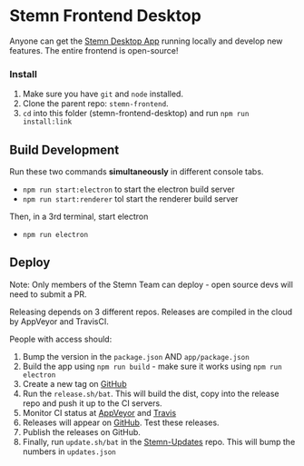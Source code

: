 # Stemn Frontend Desktop

Anyone can get the [Stemn Desktop App](https://stemn.com/download) running locally and develop new features. The entire frontend is open-source!

### Install
1. Make sure you have `git` and `node` installed.
2. Clone the parent repo: `stemn-frontend`.
3. `cd` into this folder (stemn-frontend-desktop) and run `npm run install:link`

## Build Development

Run these two commands __simultaneously__ in different console tabs.

* `npm run start:electron` to start the electron build server
* `npm run start:renderer` tol start the renderer build server

Then, in a 3rd terminal, start electron

* `npm run electron`

## Deploy

Note:
Only members of the Stemn Team can deploy - open source devs will need to submit a PR.

Releasing depends on 3 different repos.
Releases are compiled in the cloud by AppVeyor and TravisCI.

People with access should:

1. Bump the version in the `package.json` AND `app/package.json`
2. Build the app using `npm run build` - make sure it works using `npm run electron`
3. Create a new tag on [GitHub](https://github.com/Stemn/Stemn-Desktop/releases)
4. Run the `release.sh/bat`. This will build the dist, copy into the release repo and push it up to the CI servers.
5. Monitor CI status at [AppVeyor](https://ci.appveyor.com/project/MrBlenny/stemn-desktop) and [Travis](https://travis-ci.org/Stemn/Stemn-Desktop)
6. Releases will appear on [GitHub](https://github.com/Stemn/Stemn-Desktop/releases). Test these releases.
7. Publish the releases on GitHub.
8. Finally, run `update.sh/bat` in the [Stemn-Updates](https://github.com/Stemn/Stemn-Updates) repo. This will bump the numbers in `updates.json`

